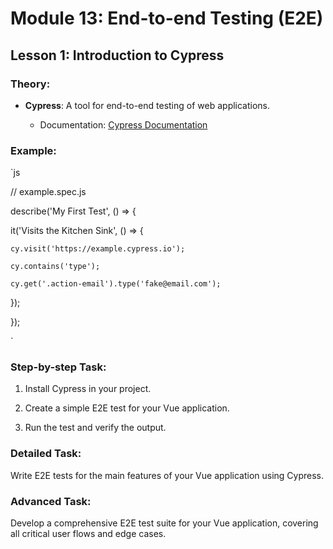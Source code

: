 # Module 13: End-to-end Testing (E2E)

## Lesson 1: Introduction to Cypress

### Theory:

- **Cypress**: A tool for end-to-end testing of web applications.

  - Documentation: [Cypress Documentation](https://docs.cypress.io/)

### Example:

`js

// example.spec.js



describe('My First Test', () => {

  it('Visits the Kitchen Sink', () => {

    cy.visit('https://example.cypress.io');

    cy.contains('type');

    cy.get('.action-email').type('fake@email.com');

  });

});

` 

### Step-by-step Task:

1. Install Cypress in your project.

2. Create a simple E2E test for your Vue application.

3. Run the test and verify the output.

### Detailed Task:

Write E2E tests for the main features of your Vue application using Cypress.

### Advanced Task:

Develop a comprehensive E2E test suite for your Vue application, covering all critical user flows and edge cases.

